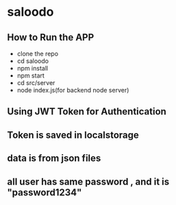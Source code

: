 # saloodo
## How to Run the APP
* clone the repo
* cd saloodo
* npm install
* npm start
* cd src/server
* node index.js(for backend node server)

## Using JWT Token for Authentication
## Token is saved in localstorage
## data is from json files
## all user has same password , and it is "password1234"


